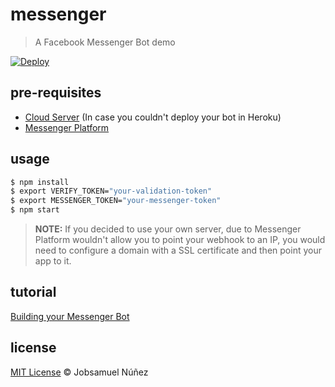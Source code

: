 # messenger
> A Facebook Messenger Bot demo

[![Deploy](https://www.herokucdn.com/deploy/button.svg)](https://heroku.com/deploy?template=https://github.com/jobsamuel/messenger/tree/master)

## pre-requisites

- [Cloud Server](https://m.do.co/c/2f6ba054b7bc) (In case you couldn't deploy your bot in Heroku)
- [Messenger Platform](https://developers.facebook.com/docs/messenger-platform/implementation#setup)

## usage

```bash
$ npm install
$ export VERIFY_TOKEN="your-validation-token"
$ export MESSENGER_TOKEN="your-messenger-token"
$ npm start
```

> **NOTE:** If you decided to use your own server, due to Messenger Platform wouldn't allow you to point your webhook to an IP, you would need to configure a domain with a SSL certificate and then point your app to it.

## tutorial

[Building your Messenger Bot](https://developers.facebook.com/videos/f8-2016/building-your-messenger-bot/)

## license
[MIT License](http://opensource.org/licenses/MIT) :copyright: Jobsamuel Núñez